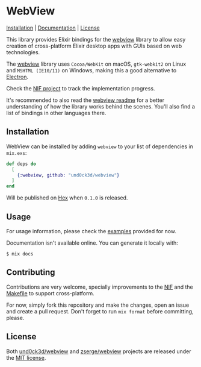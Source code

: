 # WebView

[Installation](#installation) | [Documentation](#usage) | [License](#license)

This library provides Elixir bindings for the [webview](https://github.com/zserge/webview)
library to allow easy creation of cross-platform Elixir desktop apps with GUIs
based on web technologies.

The [webview](https://github.com/zserge/webview) library uses `Cocoa/WebKit` on
macOS, `gtk-webkit2` on Linux and `MSHTML (IE10/11)` on Windows, making this a good
alternative to [Electron](https://electronjs.org/).

Check the [NIF project](https://github.com/und0ck3d/webview/projects/1) to track
the implementation progress.

It's recommended to also read the [webview readme](https://github.com/Boscop/web-view/blob/master/README.md)
for a better understanding of how the library works behind the scenes. You'll also
find a list of bindings in other languages there.

## Installation

WebView can be installed by adding `webview` to your list of dependencies in `mix.exs`:

```elixir
def deps do
  [
    {:webview, github: "und0ck3d/webview"}
  ]
end
```

Will be published on [Hex](https://hex.pm) when `0.1.0` is released.

## Usage

For usage information, please check the [examples](https://github.com/und0ck3d/webview/blob/master/examples)
provided for now.

Documentation isn't available online. You can generate it locally with:

```console
$ mix docs
```

## Contributing

Contributions are very welcome, specially improvements to the
[NIF](https://github.com/und0ck3d/webview/blob/master/lib/webview/native.ex) and
the [Makefile](https://github.com/und0ck3d/webview/blob/master/Makefile) to support
cross-platform.

For now, simply fork this repository and make the changes, open an issue and
create a pull request. Don't forget to run `mix format` before committing, please.

## License

Both [und0ck3d/webview](https://github.com/und0ck3d/webview) and
[zserge/webview](https://github.com/zserge/webview) projects are released under
the [MIT license](https://github.com/und0ck3d/webview/blob/master/LICENSE).
